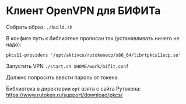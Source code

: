 # Клиент OpenVPN для БИФИТа

Собрать образ: `./build.sh`

В конфиге путь к библиотеке прописан так (устанавливать ничего не надо):

```
pkcs11-providers '/opt/aktivco/rutokenecp/x86_64/librtpkcs11ecp.so'
```

Запустить VPN `./start.sh $HOME/work/bifit.conf`

Должно попросить ввести пароль от токена.

Библиотека в директории `opt` взята с сайта Рутокена:
https://www.rutoken.ru/support/download/pkcs/
